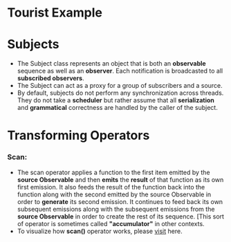 
# Tourist Example

# Subjects
* The Subject class represents an object that is both an **observable** sequence as well as an **observer**. Each notification is broadcasted to all **subscribed observers**.
* The Subject can act as a proxy for a group of subscribers and a source.
* By default, subjects do not perform any synchronization across threads. They do not take a **scheduler** but rather assume that all **serialization** and **grammatical** correctness are handled by the caller of the subject. 

# Transforming Operators

### Scan:
* The scan operator applies a function to the first item emitted by the **source Observable** and then **emits** the **result** of that function as its own first emission. It also feeds the result of the function back into the function along with the second emitted by the source Observable in order to **generate** its second emission. It continues to feed back its own subsequent emissions along with the subsequent emissions from the **source Observable** in order to create the rest of its sequence. [This sort of operator is sometimes called **"accumulator"** in other contexts.
* To visualize how **scan()** operator works, please [visit](http://rxmarbles.com/#scan) here.  

